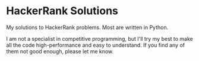 # HackerRank Solutions
My solutions to HackerRank problems. Most are written in Python.

I am not a specialist in competitive programming, but I'll try my best to make all the code high-performance and easy to understand. If you find any of them not good enough, please let me know.
